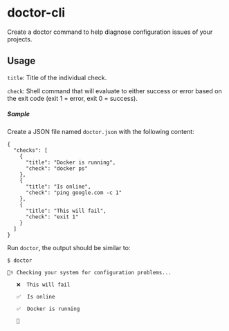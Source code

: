 # doctor-cli

Create a doctor command to help diagnose configuration issues of your projects.

## Usage

`title`: Title of the individual check.

`check`: Shell command that will evaluate to either success or error based on the exit code (exit 1 = error, exit 0 = success).

##### Sample

Create a JSON file named `doctor.json` with the following content:

```
{
  "checks": [
    {
      "title": "Docker is running",
      "check": "docker ps"
    },
    {
      "title": "Is online",
      "check": "ping google.com -c 1"
    },
    {
      "title": "This will fail",
      "check": "exit 1"
    }
  ]
}
```

Run `doctor`, the output should be similar to:

```
$ doctor

👩‍⚕️ Checking your system for configuration problems...

   ❌  This will fail

   ✅  Is online

   ✅  Docker is running

   🤒
```
